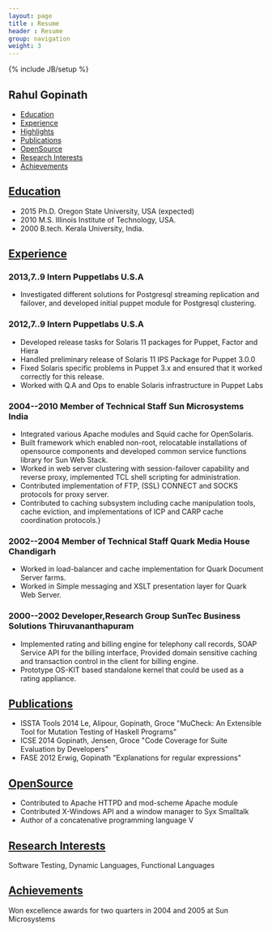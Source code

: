 ```yaml
---
layout: page
title : Resume
header : Resume
group: navigation
weight: 3
---
```

{% include JB/setup %}

## Rahul Gopinath

* [Education](#education)
* [Experience](#experience)
* [Highlights](#highlights)
* [Publications](#publications)
* [OpenSource](#opensource)
* [Research Interests](#research-interests)
* [Achievements](#achievements)

## [Education]()

* 2015 Ph.D. Oregon State University, USA (expected) 
* 2010 M.S. Illinois Institute of Technology, USA.
* 2000 B.tech. Kerala University, India.

## [Experience]()

### 2013,7..9 Intern Puppetlabs U.S.A

* Investigated different solutions for Postgresql streaming replication and failover, and developed initial puppet module for Postgresql clustering.

### 2012,7..9 Intern Puppetlabs U.S.A

* Developed release tasks for Solaris 11 packages for Puppet, Factor and Hiera
* Handled preliminary release of Solaris 11 IPS Package for Puppet 3.0.0
* Fixed Solaris specific problems in Puppet 3.x and ensured that it worked correctly for this release.
* Worked with Q.A and Ops to enable Solaris infrastructure in Puppet Labs

### 2004--2010 Member of Technical Staff Sun Microsystems India

* Integrated various Apache modules and Squid cache for OpenSolaris. 
* Built framework which enabled non-root, relocatable installations of opensource components
        and developed common service functions library for Sun Web Stack. 
* Worked in web server clustering with session-failover capability and reverse proxy, implemented TCL shell scripting for administration.
* Contributed implementation of FTP, (SSL) CONNECT and SOCKS protocols for proxy server.
* Contributed to caching subsystem including cache manipulation tools, cache eviction, and 
        implementations of ICP and CARP cache coordination protocols.}

### 2002--2004 Member of Technical Staff Quark Media House Chandigarh

* Worked in load-balancer and cache implementation for Quark Document Server farms.
* Worked in Simple messaging and XSLT presentation layer for Quark Web Server.

### 2000--2002 Developer,Research Group SunTec Business Solutions Thiruvananthapuram

* Implemented rating and billing engine for telephony call records, SOAP Service API for the billing        interface, Provided domain sensitive caching and transaction control in the client for billing engine. 
* Prototype OS-KIT based standalone kernel that could be used as a rating appliance.

## [Publications]()

* ISSTA Tools 2014 Le, Alipour, Gopinath, Groce "MuCheck: An Extensible Tool for Mutation Testing of Haskell Programs"
* ICSE 2014 Gopinath, Jensen, Groce "Code Coverage for Suite Evaluation by Developers"
* FASE 2012 Erwig, Gopinath "Explanations for regular expressions"

## [OpenSource]()

* Contributed to Apache HTTPD and mod-scheme Apache module
* Contributed X-Windows API and a window manager to Syx Smalltalk
* Author of a concatenative programming language V

## [Research Interests]()

Software Testing, Dynamic Languages, Functional Languages

## [Achievements]()

Won excellence awards for two quarters in 2004 and 2005 at Sun Microsystems

